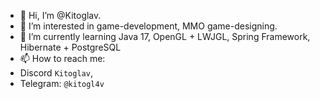 - 👋 Hi, I’m @Kitoglav.
- 👀 I’m interested in game-development, MMO game-designing.
- 🌱 I’m currently learning Java 17, OpenGL + LWJGL, Spring Framework, Hibernate + PostgreSQL
- 📫 How to reach me: 
-   Discord `Kitoglav`, 
-   Telegram: `@kitogl4v`
